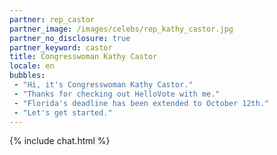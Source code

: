 ```yaml
---
partner: rep_castor
partner_image: /images/celebs/rep_kathy_castor.jpg
partner_no_disclosure: true
partner_keyword: castor
title: Congresswoman Kathy Castor 
locale: en
bubbles:
 - "Hi, it's Congresswoman Kathy Castor."
 - "Thanks for checking out HelloVote with me."
 - "Florida's deadline has been extended to October 12th."
 - "Let's get started."
---
```

{% include chat.html %}
